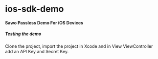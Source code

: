 # ios-sdk-demo

#### Sawo Passless Demo For iOS Devices

##### Testing the demo

Clone the project, import the project in Xcode and in View ViewController add an API Key and Secret Key.
